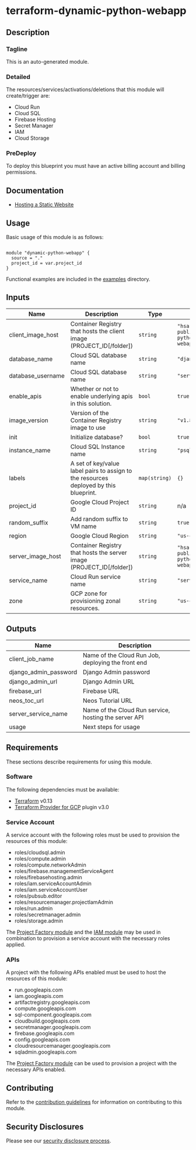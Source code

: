 # terraform-dynamic-python-webapp

## Description

### Tagline

This is an auto-generated module.

### Detailed

The resources/services/activations/deletions that this module will create/trigger are:
- Cloud Run
- Cloud SQL
- Firebase Hosting
- Secret Manager
- IAM
- Cloud Storage

### PreDeploy

To deploy this blueprint you must have an active billing account and billing permissions.

## Documentation

- [Hosting a Static Website](https://cloud.google.com/storage/docs/hosting-static-website)

## Usage

Basic usage of this module is as follows:

```

module "dynamic-python-webapp" {
  source = "."
  project_id = var.project_id
}
```

Functional examples are included in the
[examples](./examples/) directory.

<!-- BEGINNING OF PRE-COMMIT-TERRAFORM DOCS HOOK -->
## Inputs

| Name | Description | Type | Default | Required |
|------|-------------|------|---------|:--------:|
| client\_image\_host | Container Registry that hosts the client image (PROJECT\_ID[/folder]) | `string` | `"hsa-public/terraform-python-dynamic-webapp"` | no |
| database\_name | Cloud SQL database name | `string` | `"django"` | no |
| database\_username | Cloud SQL database name | `string` | `"server"` | no |
| enable\_apis | Whether or not to enable underlying apis in this solution. | `bool` | `true` | no |
| image\_version | Version of the Container Registry image to use | `string` | `"v1.8.2"` | no |
| init | Initialize database? | `bool` | `true` | no |
| instance\_name | Cloud SQL Instance name | `string` | `"psql"` | no |
| labels | A set of key/value label pairs to assign to the resources deployed by this blueprint. | `map(string)` | `{}` | no |
| project\_id | Google Cloud Project ID | `string` | n/a | yes |
| random\_suffix | Add random suffix to VM name | `string` | `true` | no |
| region | Google Cloud Region | `string` | `"us-central1"` | no |
| server\_image\_host | Container Registry that hosts the server image (PROJECT\_ID[/folder]) | `string` | `"hsa-public/terraform-python-dynamic-webapp"` | no |
| service\_name | Cloud Run service name | `string` | `"server"` | no |
| zone | GCP zone for provisioning zonal resources. | `string` | `"us-central1-c"` | no |

## Outputs

| Name | Description |
|------|-------------|
| client\_job\_name | Name of the Cloud Run Job, deploying the front end |
| django\_admin\_password | Django Admin password |
| django\_admin\_url | Django Admin URL |
| firebase\_url | Firebase URL |
| neos\_toc\_url | Neos Tutorial URL |
| server\_service\_name | Name of the Cloud Run service, hosting the server API |
| usage | Next steps for usage |

<!-- END OF PRE-COMMIT-TERRAFORM DOCS HOOK -->

## Requirements

These sections describe requirements for using this module.

### Software

The following dependencies must be available:

- [Terraform][terraform] v0.13
- [Terraform Provider for GCP][terraform-provider-gcp] plugin v3.0

### Service Account

A service account with the following roles must be used to provision
the resources of this module:

- roles/cloudsql.admin
- roles/compute.admin
- roles/compute.networkAdmin
- roles/firebase.managementServiceAgent
- roles/firebasehosting.admin
- roles/iam.serviceAccountAdmin
- roles/iam.serviceAccountUser
- roles/pubsub.editor
- roles/resourcemanager.projectIamAdmin
- roles/run.admin
- roles/secretmanager.admin
- roles/storage.admin


The [Project Factory module][project-factory-module] and the
[IAM module][iam-module] may be used in combination to provision a
service account with the necessary roles applied.

### APIs

A project with the following APIs enabled must be used to host the
resources of this module:

- run.googleapis.com
- iam.googleapis.com
- artifactregistry.googleapis.com
- compute.googleapis.com
- sql-component.googleapis.com
- cloudbuild.googleapis.com
- secretmanager.googleapis.com
- firebase.googleapis.com
- config.googleapis.com
- cloudresourcemanager.googleapis.com
- sqladmin.googleapis.com


The [Project Factory module][project-factory-module] can be used to
provision a project with the necessary APIs enabled.

## Contributing

Refer to the [contribution guidelines](../CONTRIBUTING.md) for
information on contributing to this module.

[iam-module]: https://registry.terraform.io/modules/terraform-google-modules/iam/google
[project-factory-module]: https://registry.terraform.io/modules/terraform-google-modules/project-factory/google
[terraform-provider-gcp]: https://www.terraform.io/docs/providers/google/index.html
[terraform]: https://www.terraform.io/downloads.html

## Security Disclosures

Please see our [security disclosure process](../SECURITY.md).
